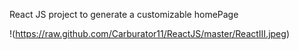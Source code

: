 
React JS project to generate a customizable homePage

!(https://raw.github.com/Carburator11/ReactJS/master/ReactIII.jpeg)

